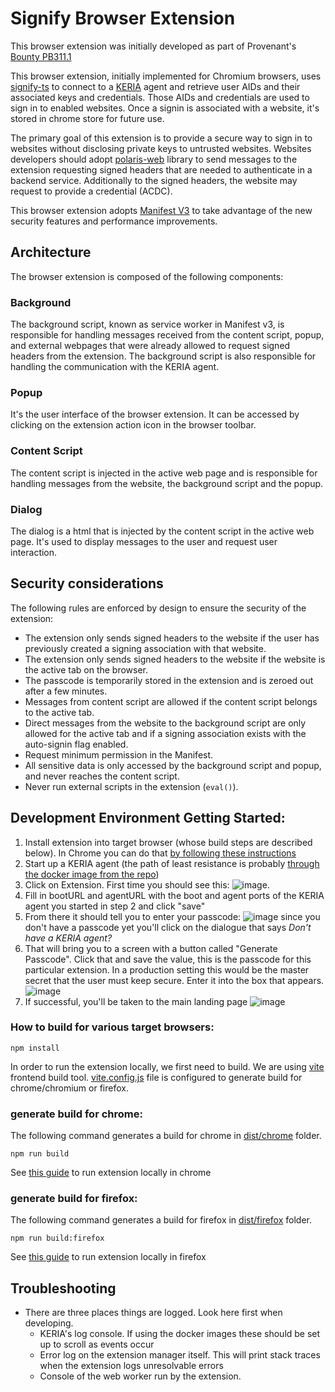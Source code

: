 # Signify Browser Extension
This browser extension was initially developed as part of Provenant's [Bounty PB311.1](https://docs.google.com/document/d/1mq82RDRGfoOMCs8sR8Cuj_hMC5i1_aP7e6DVqp8o13g/edit?usp=sharing)

This browser extension, initially implemented for Chromium browsers, uses [signify-ts](https://github.com/weboftrust/signify-ts) to connect to a [KERIA](https://github.com/weboftrust/keria) agent and retrieve user AIDs and their associated keys and credentials. Those AIDs and credentials are used to sign in to enabled websites. Once a signin is associated with a website, it's stored in chrome store for future use.

The primary goal of this extension is to provide a secure way to sign in to websites without disclosing private keys to untrusted websites. Websites developers should adopt [polaris-web]() library to send messages to the extension requesting signed headers that are needed to authenticate in a backend service. Additionally to the signed headers, the website may request to provide a credential (ACDC).

This browser extension adopts [Manifest V3](https://developer.chrome.com/docs/extensions/develop/migrate/what-is-mv3) to take advantage of the new security features and performance improvements.

## Architecture
The browser extension is composed of the following components:

### Background
The background script, known as service worker in Manifest v3, is responsible for handling messages received from the content script, popup, and external webpages that were already allowed to request signed headers from  the extension. The background script is also responsible for handling the communication with the KERIA agent. 

### Popup
It's the user interface of the browser extension. It can be accessed by clicking on the extension action icon in the browser toolbar.

### Content Script
The content script is injected in the active web page and is responsible for handling messages from the website, the background script and the popup.

### Dialog
The dialog is a html that is injected by the content script in the active web page. It's used to display messages to the user and request user interaction.

## Security considerations
The following rules are enforced by design to ensure the security of the extension:
* The extension only sends signed headers to the website if the user has previously created a signing association with that website.
* The extension only sends signed headers to the website if the website is the active tab on the browser.
* The passcode is temporarily stored in the extension and is zeroed out after a few minutes.
* Messages from content script are allowed if the content script belongs to the active tab.
* Direct messages from the website to the background script are only allowed for the active tab and if a signing association exists with the auto-signin flag enabled.
* Request minimum permission in the Manifest.
* All sensitive data is only accessed by the background script and popup, and never reaches the content script.
* Never run external scripts in the extension (`eval()`).

## Development Environment Getting Started:
1. Install extension into target browser (whose build steps are described below).  In Chrome you can do that [by following these instructions](https://support.google.com/chrome/a/answer/2714278?hl=en#:~:text=Step%202%3A%20Test%20the%20app%20or%20extension)
2. Start up a KERIA agent (the path of least resistance is probably [through the docker image from the repo](https://github.com/WebOfTrust/keria?tab=readme-ov-file#run-with-docker))
3. Click on Extension.  First time you should see this: ![image](https://github.com/user-attachments/assets/57119d20-bf5c-467a-84dd-4b3ce938b39d).
4. Fill in bootURL and agentURL with the boot and agent ports of the KERIA agent you started in step 2 and click "save"
5. From there it should tell you to enter your passcode: ![image](https://github.com/user-attachments/assets/61c786a0-fd3d-462d-a15d-e8bd068a2a78) since you don't have a passcode yet you'll click on the dialogue that says _Don't have a KERIA agent?_
6. That will bring you to a screen with a button called "Generate Passcode".  Click that and save the value, this is the passcode for this particular extension.  In a production setting this would be the master secret that the user must keep secure.  Enter it into the box that appears.  ![image](https://github.com/user-attachments/assets/b42a27a5-d40d-417f-9896-c78b4c0f98b6)
7. If successful, you'll be taken to the main landing page ![image](https://github.com/user-attachments/assets/2be997e5-1135-436b-9a9b-9c09bf6d9852)


### How to build for various target browsers:
```
npm install
```

In order to run the extension locally, we first need to build. 
We are using [vite](https://vitejs.dev/) frontend build tool. 
[vite.config.js](./vite.config.ts) file is configured to generate build for chrome/chromium or firefox.

### generate build for chrome:
The following command generates a build for chrome in [dist/chrome](./dist/chrome/) folder.
```
npm run build
```
See [this guide](https://medium.com/@aabroo.jalil/how-to-test-a-chrome-extension-locally-step-by-step-guide-852e4622d4c7) to run extension locally in chrome

### generate build for firefox:
The following command generates a build for firefox in [dist/firefox](./dist/firefox/) folder.
```
npm run build:firefox
```
See [this guide](https://developer.mozilla.org/en-US/docs/Mozilla/Add-ons/WebExtensions/Your_first_WebExtension) to run extension locally in firefox

## Troubleshooting
* There are three places things are logged.  Look here first when developing.
  * KERIA's log console.  If using the docker images these should be set up to scroll as events occur
  * Error log on the extension manager itself.  This will print stack traces when the extension logs unresolvable errors
  * Console of the web worker run by the extension.
